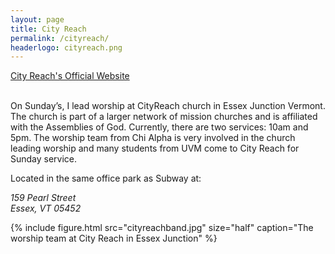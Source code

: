 ```yaml
---
layout: page
title: City Reach
permalink: /cityreach/
headerlogo: cityreach.png
---
```


<div class="col-sm-6">

<a href="http://essexjunction.cityreachnetwork.org" target="_blank">City Reach's Official Website</a><br><br>

<p>On Sunday’s, I lead worship at CityReach church in Essex Junction Vermont. The church is part of a larger network of mission churches and is affiliated with the Assemblies of God. Currently, there are two services: 10am and 5pm. The worship team from Chi Alpha is very involved in the church leading worship and many students from UVM come to City Reach for Sunday service.</p>

<p>Located in the same office park as Subway at:</p>

<address>
159 Pearl Street<br>
Essex, VT 05452
</address>
</div>

{% include figure.html src="cityreachband.jpg" size="half" caption="The worship team at City Reach in Essex Junction" %}
